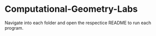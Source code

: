 # Computational-Geometry-Labs
Navigate into each folder and open the respectice README to run each program.

